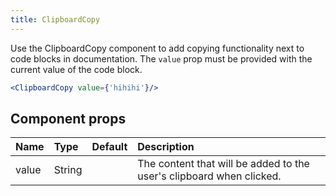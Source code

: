 ```yaml
---
title: ClipboardCopy
---
```


Use the ClipboardCopy component to add copying functionality next to code blocks in documentation.
The `value` prop must be provided with the current value of the code block.

```.jsx
<ClipboardCopy value={'hihihi'}/>

```


## Component props

| Name | Type | Default | Description |
| :- | :- | :-: | :- |
| value | String | | The content that will be added to the user's clipboard when clicked.
